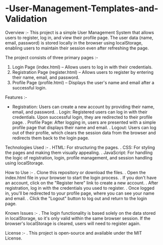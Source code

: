 # -User-Management-Templates-and-Validation
Overview :-
This project is a simple User Management System that allows users to register, log in, and view their profile page. The user data (name, email, password) is stored locally in the browser using localStorage, enabling users to maintain their session even after refreshing the page.

The project consists of three primary pages :-
1. Login Page (index.html) – Allows users to log in with their credentials.
2. Registration Page (register.html) – Allows users to register by entering their name, email, and password.
3. Profile Page (profile.html) – Displays the user's name and email after a successful login.

Features :-
* Registration: Users can create a new account by providing their name, email, and password.
. Login: Registered users can log in with their credentials. Upon successful login, they are redirected to their profile page.
. Profile Page: After logging in, users are presented with a simple profile page that displays their name and email.
. Logout: Users can log out of their profile, which clears the session data from the browser and redirects them back to the login page.

Technologies Used :-
. HTML: For structuring the pages.
. CSS: For styling the pages and making them visually appealing.
. JavaScript: For handling the logic of registration, login, profile management, and session handling using localStorage.

How to Use :-
. Clone this repository or download the files.
. Open the index.html file in your browser to start the login process.
. If you don't have an account, click on the "Register here" link to create a new account.
. After registration, log in with the credentials you used to register.
. Once logged in, you'll be redirected to your profile page, where you can see your name and email.
. Click the "Logout" button to log out and return to the login page.

Known Issues :- 
. The login functionality is based solely on the data stored in localStorage, so it's only valid within the same browser session. If the browser's localStorage is cleared, users will need to register again.

License :-
. This project is open-source and available under the MIT License.
